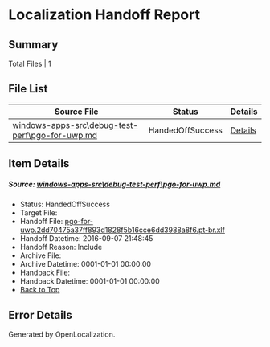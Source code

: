 # <a name='report-top'></a> Localization Handoff Report

## Summary
 Total Files | 1

## File List
 Source File | Status | Details 
 ----------- | ------ | ------- 
 [windows-apps-src\debug-test-perf\pgo-for-uwp.md](https://github.com/Microsoft/windows-apps/blob/1c3d125d94a76c2e7b273cb4239a8f3e6a719ede/windows-apps-src/debug-test-perf/pgo-for-uwp.md) | HandedOffSuccess | [Details](#ab47829c42c683b12ddea9fb185a6dc1f5321a1f3307)

## Item Details
##### <a name='ab47829c42c683b12ddea9fb185a6dc1f5321a1f3307'></a> Source: [windows-apps-src\debug-test-perf\pgo-for-uwp.md](https://github.com/Microsoft/windows-apps/blob/1c3d125d94a76c2e7b273cb4239a8f3e6a719ede/windows-apps-src/debug-test-perf/pgo-for-uwp.md)
* Status: HandedOffSuccess
* Target File: 
* Handoff File: [pgo-for-uwp.2dd70475a37ff893d1828f5b16cce6dd3988a8f6.pt-br.xlf](https://github.com/Microsoft/WDG.handoff/blob/1797241c2049babcae0fc58f4bc8530dbdb8dc57/ol-handoff/Microsoft/windows-apps.pt-br/master/pgo-for-uwp.2dd70475a37ff893d1828f5b16cce6dd3988a8f6.pt-br.xlf)
* Handoff Datetime: 2016-09-07 21:48:45
* Handoff Reason: Include
* Archive File: 
* Archive Datetime: 0001-01-01 00:00:00
* Handback File: 
* Handback Datetime: 0001-01-01 00:00:00
* [Back to Top](#report-top)


## Error Details

Generated by OpenLocalization.
